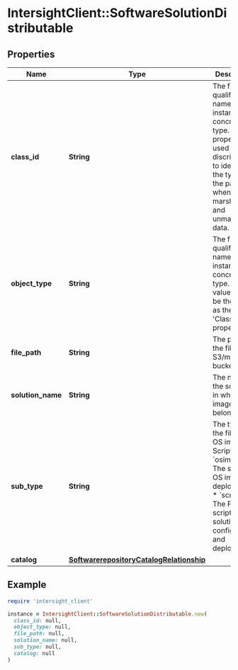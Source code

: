 # IntersightClient::SoftwareSolutionDistributable

## Properties

| Name | Type | Description | Notes |
| ---- | ---- | ----------- | ----- |
| **class_id** | **String** | The fully-qualified name of the instantiated, concrete type. This property is used as a discriminator to identify the type of the payload when marshaling and unmarshaling data. | [default to &#39;software.SolutionDistributable&#39;] |
| **object_type** | **String** | The fully-qualified name of the instantiated, concrete type. The value should be the same as the &#39;ClassId&#39; property. | [default to &#39;software.SolutionDistributable&#39;] |
| **file_path** | **String** | The path of the file in S3/minio bucket. | [optional][readonly] |
| **solution_name** | **String** | The name of the solution in which the image belongs. | [optional] |
| **sub_type** | **String** | The type of the file like OS image, Script etc. * &#x60;osimage&#x60; - The solution OS image for deployment. * &#x60;script&#x60; - The Python script for the solution VM configuration and deployment. | [optional][default to &#39;osimage&#39;] |
| **catalog** | [**SoftwarerepositoryCatalogRelationship**](SoftwarerepositoryCatalogRelationship.md) |  | [optional] |

## Example

```ruby
require 'intersight_client'

instance = IntersightClient::SoftwareSolutionDistributable.new(
  class_id: null,
  object_type: null,
  file_path: null,
  solution_name: null,
  sub_type: null,
  catalog: null
)
```

